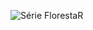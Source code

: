 ![Série **Floresta*R***](https://user-images.githubusercontent.com/100598348/156360810-7924a05e-1c64-4ce5-8f7e-13d8357f2e71.png)
